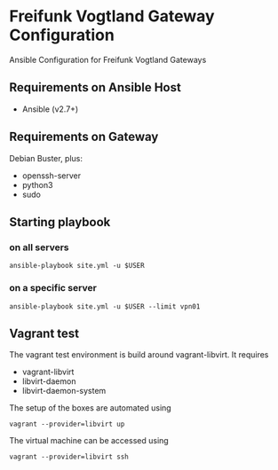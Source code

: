 Freifunk Vogtland Gateway Configuration
=======================================

Ansible Configuration for Freifunk Vogtland Gateways

## Requirements on Ansible Host

* Ansible (v2.7+)

## Requirements on Gateway

Debian Buster, plus:

* openssh-server
* python3
* sudo

## Starting playbook

### on all servers

    ansible-playbook site.yml -u $USER

### on a specific server

    ansible-playbook site.yml -u $USER --limit vpn01

## Vagrant test

The vagrant test environment is build around vagrant-libvirt. It requires

* vagrant-libvirt
* libvirt-daemon
* libvirt-daemon-system

The setup of the boxes are automated using

    vagrant --provider=libvirt up

The virtual machine can be accessed using

    vagrant --provider=libvirt ssh
